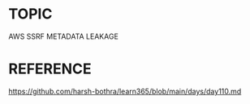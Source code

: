 # TOPIC
AWS SSRF METADATA LEAKAGE

# REFERENCE
https://github.com/harsh-bothra/learn365/blob/main/days/day110.md
